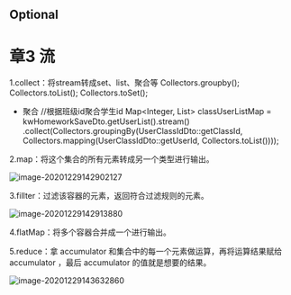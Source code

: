 

## Optional



# 章3 流

1.collect：将stream转成set、list、聚合等
Collectors.groupby();
Collectors.toList();
Collectors.toSet();
- 聚合
//根据班级id聚合学生id
        Map<Integer, List<Integer>> classUserListMap = kwHomeworkSaveDto.getUserList().stream()
                .collect(Collectors.groupingBy(UserClassIdDto::getClassId, Collectors.mapping(UserClassIdDto::getUserId, Collectors.toList())));

                
2.map：将这个集合的所有元素转成另一个类型进行输出。

![image-20201229142902127](G:\_document\1typora_document\java8函数式编程.assets\image-20201229142902127.png)

3.fillter：过滤该容器的元素，返回符合过滤规则的元素。

<img src="G:\_document\1typora_document\java8函数式编程.assets\image-20201229142913880.png" alt="image-20201229142913880" style="zoom:100%; " />



4.flatMap：将多个容器合并成一个进行输出。

5.reduce：拿 accumulator 和集合中的每一个元素做运算，再将运算结果赋给 accumulator ，最后
accumulator 的值就是想要的结果。

![image-20201229143632860](G:\_document\1typora_document\java8函数式编程.assets\image-20201229143632860.png)


